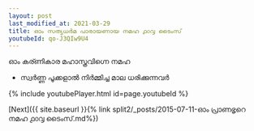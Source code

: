 ```yaml
---
layout: post
last_modified_at: 2021-03-29
title: ഓം സത്യധർമ പാരായണായ നമഹ ൧൦൮ ടൈംസ്
youtubeId: qo-J3QIw9U4
---
```

 
 
 ഓം കര്ണികാര മഹാസ്ത്രവിഗ്നെ നമഹ 
 
 -  സ്വർണ്ണ പൂക്കളാൽ നിർമ്മിച്ച മാല ധരിക്കുന്നവർ 
 
  
 
  
 
 
 
 
 
 


{% include youtubePlayer.html id=page.youtubeId %}
 
[Next]({{ site.baseurl }}{% link  split2/_posts/2015-07-11-ഓം പ്രാണഭൃറെ നമഹ ൧൦൮ ടൈംസ്.md%})
 
